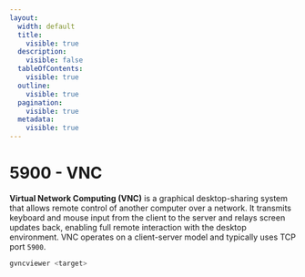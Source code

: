 ```yaml
---
layout:
  width: default
  title:
    visible: true
  description:
    visible: false
  tableOfContents:
    visible: true
  outline:
    visible: true
  pagination:
    visible: true
  metadata:
    visible: true
---
```


# 5900 - VNC

**Virtual Network Computing (VNC)** is a graphical desktop-sharing system that allows remote control of another computer over a network. It transmits keyboard and mouse input from the client to the server and relays screen updates back, enabling full remote interaction with the desktop environment. VNC operates on a client-server model and typically uses TCP port `5900`.

```bash
gvncviewer <target>
```
